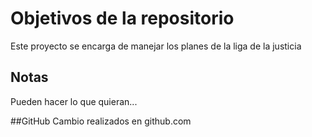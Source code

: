 # Objetivos de la repositorio

Este proyecto se encarga de manejar los planes de la liga de la justicia


## Notas
Pueden hacer lo que quieran...

##GitHub
Cambio realizados en github.com
